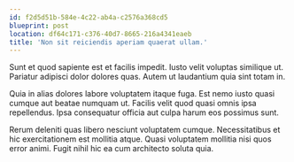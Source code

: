 ```yaml
---
id: f2d5d51b-584e-4c22-ab4a-c2576a368cd5
blueprint: post
location: df64c171-c376-40d7-8665-216a4341eaeb
title: 'Non sit reiciendis aperiam quaerat ullam.'
---
```

Sunt et quod sapiente est et facilis impedit. Iusto velit voluptas similique ut. Pariatur adipisci dolor dolores quas. Autem ut laudantium quia sint totam in.

Quia in alias dolores labore voluptatem itaque fuga. Est nemo iusto quasi cumque aut beatae numquam ut. Facilis velit quod quasi omnis ipsa repellendus. Ipsa consequatur officia aut culpa harum eos possimus sunt.

Rerum deleniti quas libero nesciunt voluptatem cumque. Necessitatibus et hic exercitationem est mollitia atque. Quasi voluptatem mollitia nisi quos error animi. Fugit nihil hic ea cum architecto soluta quia.